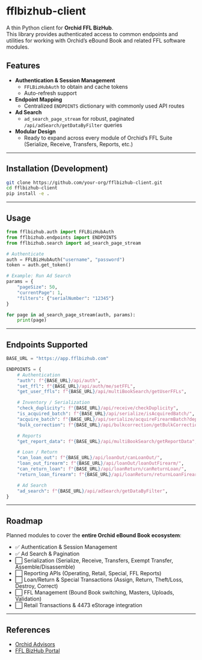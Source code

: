 # fflbizhub-client

A thin Python client for **Orchid FFL BizHub**.  
This library provides authenticated access to common endpoints and utilities for working with Orchid’s eBound Book and related FFL software modules.

## Features

- **Authentication & Session Management**
  - `FFLBizHubAuth` to obtain and cache tokens
  - Auto-refresh support
- **Endpoint Mapping**
  - Centralized `ENDPOINTS` dictionary with commonly used API routes
- **Ad Search**
  - `ad_search_page_stream` for robust, paginated `/api/adSearch/getDataByFilter` queries
- **Modular Design**
  - Ready to expand across every module of Orchid’s FFL Suite (Serialize, Receive, Transfers, Reports, etc.)

---

## Installation (Development)

```bash
git clone https://github.com/your-org/fflbizhub-client.git
cd fflbizhub-client
pip install -e .
```

---

## Usage

```python
from fflbizhub.auth import FFLBizHubAuth
from fflbizhub.endpoints import ENDPOINTS
from fflbizhub.search import ad_search_page_stream

# Authenticate
auth = FFLBizHubAuth("username", "password")
token = auth.get_token()

# Example: Run Ad Search
params = {
    "pageSize": 50,
    "currentPage": 1,
    "filters": {"serialNumber": "12345"}
}

for page in ad_search_page_stream(auth, params):
    print(page)
```

---

## Endpoints Supported

```python
BASE_URL = "https://app.fflbizhub.com"

ENDPOINTS = {
    # Authentication
    "auth": f"{BASE_URL}/api/auth",
    "set_ffl": f"{BASE_URL}/api/auth/me/setFFL",
    "get_user_ffls": f"{BASE_URL}/api/multiBookSearch/getUserFFLs",

    # Inventory / Serialization
    "check_duplicity": f"{BASE_URL}/api/receive/checkDuplicity",
    "is_acquired_batch": f"{BASE_URL}/api/serialize/isAcquiredBatch/",
    "acquire_batch": f"{BASE_URL}/api/serialize/acquireFirearmBatch?deparmentId=0&branchId=0&locationId=0",
    "bulk_correction": f"{BASE_URL}/api/bulkcorrection/getBulkCorrectionData",

    # Reports
    "get_report_data": f"{BASE_URL}/api/multiBookSearch/getReportData",

    # Loan / Return
    "can_loan_out": f"{BASE_URL}/api/loanOut/canLoanOut/",
    "loan_out_firearm": f"{BASE_URL}/api/loanOut/loanOutFirearm/",
    "can_return_loan": f"{BASE_URL}/api/loanReturn/canReturnLoan/",
    "return_loan_firearm": f"{BASE_URL}/api/loanReturn/returnLoanFirearm/",

    # Ad Search
    "ad_search": f"{BASE_URL}/api/adSearch/getDataByFilter",
}
```

---

## Roadmap

Planned modules to cover the **entire Orchid eBound Book ecosystem**:

- ✅ Authentication & Session Management  
- ✅ Ad Search & Pagination  
- ⬜ Serialization (Serialize, Receive, Transfers, Exempt Transfer, Assemble/Disassemble)  
- ⬜ Reporting APIs (Operating, Retail, Special, FFL Reports)  
- ⬜ Loan/Return & Special Transactions (Assign, Return, Theft/Loss, Destroy, Correct)  
- ⬜ FFL Management (Bound Book switching, Masters, Uploads, Validation)  
- ⬜ Retail Transactions & 4473 eStorage integration  

---

## References

- [Orchid Advisors](https://orchidadvisors.com/)  
- [FFL BizHub Portal](https://app.fflbizhub.com/portal/ead)
